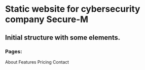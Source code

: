 # Static website for cybersecurity company Secure-M

## Initial structure with some elements.

### Pages:
 About 
 Features
 Pricing
 Contact